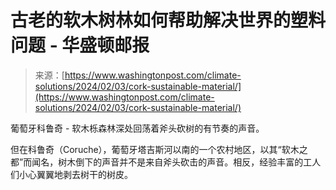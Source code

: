 <!--yml

category: 未分类

date: 2024-05-29 12:54:27

-->

# 古老的软木树林如何帮助解决世界的塑料问题 - 华盛顿邮报

> 来源：[https://www.washingtonpost.com/climate-solutions/2024/02/03/cork-sustainable-material/](https://www.washingtonpost.com/climate-solutions/2024/02/03/cork-sustainable-material/)

葡萄牙科鲁奇 - 软木栎森林深处回荡着斧头砍树的有节奏的声音。

但在科鲁奇（Coruche），葡萄牙塔吉斯河以南的一个农村地区，以其“软木之都”而闻名，树木倒下的声音并不是来自斧头砍击的声音。相反，经验丰富的工人们小心翼翼地剥去树干的树皮。
